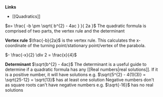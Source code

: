 **Links**
- [[Quadratics]] 

$x= \frac{ -b \pm \sqrt{ b^{2} - 4ac } }{ 2a }$
The quadratic formula is comprised of two parts, the vertex rule and the determinant

**Vertex rule**
$\frac{-b}{2a}$ is the vertex rule. This calculates the x-coordinate of the turning point/stationary point/vertex of the parabola.

$- \frac{-x}{2} \div 2 = \frac{x}{4}$


**Determinant**
$\sqrt{b^{2} - 4ac}$
The determinant is a useful guide to determine if a quadratic formula has any [[Real numbers|real solutions]].
If it is a positive number, it will have solutions
	e.g. $\sqrt{5^{2} - 4(1)(3)} = \sqrt{25-12} = \sqrt{13}$ has at least one solution
Negative numbers don't as square roots can't have negative numbers
	e.g. $\sqrt{-16}$ has no real solutions
